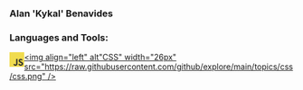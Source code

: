 ### Alan 'Kykal' Benavides

### Languages and Tools:
[<img align="left" alt="JavaScript" width="26px" src="https://raw.githubusercontent.com/github/explore/main/topics/javascript/javascript.png" />][JavaScript_Site]
[<img align="left" alt"CSS" width="26px" src="https://raw.githubusercontent.com/github/explore/main/topics/css/css.png" />][CSS_Site]





[JavaScript_Site]: https://developer.mozilla.org/en-US/docs/Web/JavaScriptw
[CSS_Site]: https://developer.mozilla.org/en-US/docs/Web/CSS